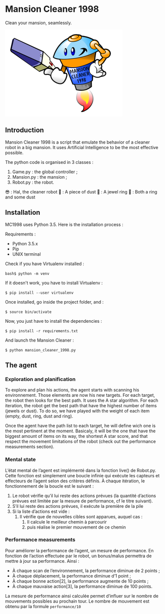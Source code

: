 # Mansion Cleaner 1998
Clean your mansion, seamlessly.

![mansionCleaner1998](https://github.com/tmos/mansionCleaner1998/blob/master/assets/mansion_cleaner.png)

## Introduction

Mansion Cleaner 1998 is a script that emulate the behavior of a cleaner robot in a big mansion. It uses Artificial Intelligence to be the most effective possible.

The python code is organised in 3 classes :

1. Game.py : the global controller ;
2. Mansion.py : the mansion ;
3. Robot.py : the robot.

😎 : Hal, the cleaner robot
💩 : A piece of dust
💍 : A jewel ring
🍪 : Both a ring and some dust

## Installation 

MC1998 uses Python 3.5. Here is the installation process :

Requirements :
* Python 3.5.x
* Pip
* UNIX terminal

Check if you have Virtualenv installed :

`bash$ python -m venv`

If it doesn't work, you have to install Virtualenv :

`$ pip install --user virtualenv`

Once installed, go inside the project folder, and :

`$ source bin/activate`

Now, you just have to install the dependencies :

`$ pip install -r requirements.txt`

And launch the Mansion Cleaner :

`$ python mansion_cleaner_1998.py`

## The agent

### Exploration and planification
To explore and plan his actions, the agent starts with scanning his environnement. Those elements are now his new targets. For each target, the robot then looks for the best path. It uses the A star algorithm. For each iteration, the robot get the best path that have the highest number of items (jewels or dust). To do so, we have played with the weight of each item (empty, dust, ring, dust and ring).

Once the agent have the path list to each target, he will define wich one is the most pertinent at the moment. Basicaly, it will be the one that have the biggest amount of items on its way, the shortest A star score, and that respect the movement limitations of the robot (check out the performance measurements section).

### Mental state
L’état mental de l’agent est implémenté dans la fonction live() de Robot.py. Cette fonction est simplement une boucle infinie qui exécute les capteurs et effecteurs de l’agent selon des critères définis. À chaque itération, le fonctionnement de la boucle est le suivant :

1. Le robot vérifie qu’il lui reste des actions prévues (la quantité d’actions prévues est limitée par la mesure de performance, cf le titre suivant).
2. S’il lui reste des actions prévues, il exécute la première de la pile
3. Si la liste d’actions est vide :
   1. Il vérifie que de nouvelles cibles sont apparues, auquel cas :
      1. Il calcule le meilleur chemin à parcourir
      2. puis réalise le premier mouvement de ce chemin

### Performance measurements
Pour améliorer la performance de l’agent, un mesure de performance. En fonction de l’action effectuée par le robot, un bonus/malus permettra de mettre à jour sa performance. Ainsi :

* À chaque scan de l’environnement, la performance diminue de 2 points ;
* À chaque déplacement, la performance diminue d’1 point ;
* À chaque bonne action[2], la performance augmente de 10 points ;
* À chaque mauvaise action[3], la performance diminue de 100 points.

La mesure de performance ainsi calculée permet d’influer sur le nombre de mouvements possibles au prochain tour. Le nombre de mouvement est obtenu par la formule `performance/10`
